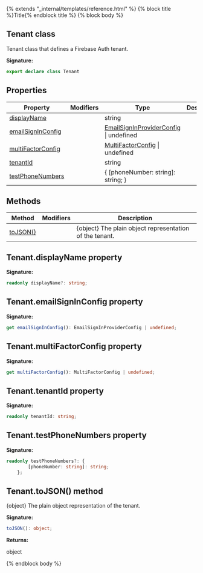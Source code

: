 {% extends "_internal/templates/reference.html" %}
{% block title %}Title{% endblock title %}
{% block body %}

## Tenant class

Tenant class that defines a Firebase Auth tenant.

<b>Signature:</b>

```typescript
export declare class Tenant 
```

## Properties

|  Property | Modifiers | Type | Description |
|  --- | --- | --- | --- |
|  [displayName](./firebase-admin_auth.tenant.md#tenantdisplayname_property) |  | string |  |
|  [emailSignInConfig](./firebase-admin_auth.tenant.md#tenantemailsigninconfig_property) |  | [EmailSignInProviderConfig](./firebase-admin_.emailsigninproviderconfig.md#emailsigninproviderconfig_interface) \| undefined |  |
|  [multiFactorConfig](./firebase-admin_auth.tenant.md#tenantmultifactorconfig_property) |  | [MultiFactorConfig](./firebase-admin_.multifactorconfig.md#multifactorconfig_interface) \| undefined |  |
|  [tenantId](./firebase-admin_auth.tenant.md#tenanttenantid_property) |  | string |  |
|  [testPhoneNumbers](./firebase-admin_auth.tenant.md#tenanttestphonenumbers_property) |  | { \[phoneNumber: string\]: string; } |  |

## Methods

|  Method | Modifiers | Description |
|  --- | --- | --- |
|  [toJSON()](./firebase-admin_auth.tenant.md#tenanttojson_method) |  |  {<!-- -->object<!-- -->} The plain object representation of the tenant. |

## Tenant.displayName property

<b>Signature:</b>

```typescript
readonly displayName?: string;
```

## Tenant.emailSignInConfig property

<b>Signature:</b>

```typescript
get emailSignInConfig(): EmailSignInProviderConfig | undefined;
```

## Tenant.multiFactorConfig property

<b>Signature:</b>

```typescript
get multiFactorConfig(): MultiFactorConfig | undefined;
```

## Tenant.tenantId property

<b>Signature:</b>

```typescript
readonly tenantId: string;
```

## Tenant.testPhoneNumbers property

<b>Signature:</b>

```typescript
readonly testPhoneNumbers?: {
        [phoneNumber: string]: string;
    };
```

## Tenant.toJSON() method

 {<!-- -->object<!-- -->} The plain object representation of the tenant.

<b>Signature:</b>

```typescript
toJSON(): object;
```
<b>Returns:</b>

object

{% endblock body %}
